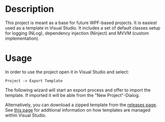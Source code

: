 ﻿Description
===========
This project is meant as a base for future WPF-based projects. It is easiest used as a template in Visual Studio.
It includes a set of default classes setup for logging (NLog), dependency injection (Ninject) and MVVM (custom implementation).

Usage
=====
In order to use the project open it in Visual Studio and select:

	Project -> Export Template

The following wizard will start an export process and offer to import the template. If imported it will be able from the "New Project"-Dialog.

Alternatively, you can download a zipped template from the [releases page](https://github.com/b0wter/WPF-Template/releases). See [this page](https://msdn.microsoft.com/en-us/library/y3kkate1.aspx) for additional information on how templates are managed within Visual Studio.
